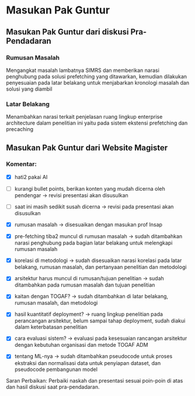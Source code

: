 # Masukan Pak Guntur

## Masukan Pak Guntur dari diskusi Pra-Pendadaran

### Rumusan Masalah
Mengangkat masalah lambatnya SIMRS dan memberikan narasi penghubung pada solusi prefetching yang ditawarkan, kemudian dilakukan penyesuaian pada latar belakang untuk menjabarkan kronologi masalah dan solusi yang diambil

### Latar Belakang
Menambahkan narasi terkait penjelasan ruang lingkup enterprise architecture dalam penelitian ini yaitu pada sistem ekstensi prefetching dan precaching

## Masukan Pak Guntur dari Website Magister
### Komentar:
- [x] hati2 pakai AI
- [ ] kurangi bullet points, berikan konten yang mudah dicerna oleh pendengar -> revisi presentasi akan disusulkan
- [ ] saat ini masih sedikit susah dicerna -> revisi pada presentasi akan disusulkan

- [x] rumusan masalah -> disesuaikan dengan masukan prof Insap
- [x] pre-fetching tiba2 muncul di rumusan masalah -> sudah ditambahkan narasi penghubung pada bagian latar belakang untuk melengkapi rumusan masalah

- [x] korelasi di metodologi -> sudah disesuaikan narasi korelasi pada latar belakang, rumusan masalah, dan pertanyaan penelitian dan metodologi

- [x] arsitektur harus muncul di rumusan/tujuan penelitian -> sudah ditambahkan pada rumusan masalah dan tujuan penelitian
- [x] kaitan dengan TOGAF? -> sudah ditambahkan di latar belakang, rumusan masalah, dan metodologi

- [x] hasil kuantitatif deployment? -> ruang lingkup penelitian pada perancangan arsitektur, belum sampai tahap deployment, sudah diakui dalam keterbatasan penelitian

- [x] cara evaluasi sistem? -> evaluasi pada kesesuaian rancangan arsitektur dengan kebutuhan organisasi dan metode TOGAF ADM
- [x] tentang ML-nya -> sudah ditambahkan pseudocode untuk proses ekstraksi dan normalisasi data untuk penyiapan dataset, dan pseudocode pembangunan model

Saran Perbaikan:
Perbaiki naskah dan presentasi sesuai poin-poin di atas dan hasil diskusi saat pra-pendadaran. 